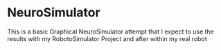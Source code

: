 # NeuroSimulator
This is a basic Graphical NeuroSimulator attempt that I expect to use the results with my RobotoSimulator Project and after within my real robot  
